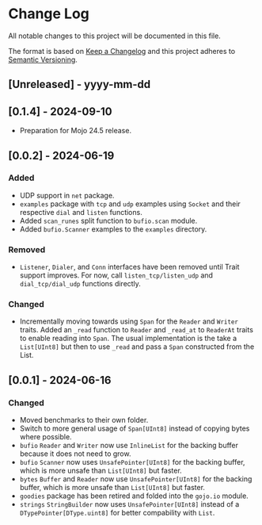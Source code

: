 # Change Log

All notable changes to this project will be documented in this file.

The format is based on [Keep a Changelog](http://keepachangelog.com/)
and this project adheres to [Semantic Versioning](http://semver.org/).

## [Unreleased] - yyyy-mm-dd

## [0.1.4] - 2024-09-10

- Preparation for Mojo 24.5 release.

## [0.0.2] - 2024-06-19

### Added

- UDP support in `net` package.
- `examples` package with `tcp` and `udp` examples using `Socket` and their respective `dial` and `listen` functions.
- Added `scan_runes` split function to `bufio.scan` module.
- Added `bufio.Scanner` examples to the `examples` directory.

### Removed

- `Listener`, `Dialer`, and `Conn` interfaces have been removed until Trait support improves. For now, call `listen_tcp/listen_udp` and `dial_tcp/dial_udp` functions directly.

### Changed

- Incrementally moving towards using `Span` for the `Reader` and `Writer` traits. Added an `_read` function to `Reader` and `_read_at` to `ReaderAt` traits to enable reading into `Span`. The usual implementation is the take a `List[UInt8]` but then to use `_read` and pass a `Span` constructed from the List.

## [0.0.1] - 2024-06-16

### Changed

- Moved benchmarks to their own folder.
- Switch to more general usage of `Span[UInt8]` instead of copying bytes where possible.
- `bufio` `Reader` and `Writer` now use `InlineList` for the backing buffer because it does not need to grow.
- `bufio` `Scanner` now uses `UnsafePointer[UInt8]` for the backing buffer, which is more unsafe than `List[UInt8]` but faster.
- `bytes` `Buffer` and `Reader` now use `UnsafePointer[UInt8]` for the backing buffer, which is more unsafe than `List[UInt8]` but faster.
- `goodies` package has been retired and folded into the `gojo.io` module.
- `strings` `StringBuilder` now uses `UnsafePointer[UInt8]` instead of a `DTypePointer[DType.uint8]` for better compability with `List`.

